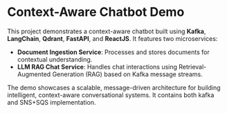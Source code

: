 # Context-Aware Chatbot Demo

This project demonstrates a context-aware chatbot built using **Kafka**, **LangChain**, **Qdrant**, **FastAPI**, and **ReactJS**. It features two microservices:

- **Document Ingestion Service**: Processes and stores documents for contextual understanding.
- **LLM RAG Chat Service**: Handles chat interactions using Retrieval-Augmented Generation (RAG) based on Kafka message streams.

The demo showcases a scalable, message-driven architecture for building intelligent, context-aware conversational systems.
It contains both kafka and SNS+SQS implementation.
